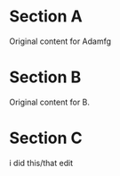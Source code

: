# Section A
Original content for Adamfg

# Section B
Original content for B.

# Section C
i did this/that edit
